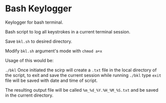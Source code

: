 # Bash Keylogger

Keylogger for bash terminal.

Bash script to log all keystrokes in a current terminal session. 

Save `bkl.sh` to desired directory.

Modify `bkl.sh` argument's mode with `chmod a+x`

Usage of this would be:

`./bkl` Once initiated the scirp will create a `.txt` file in the local directory of the script, to exit and save the current session while running `./bkl` type `exit` file will be saved with date and time of script.

The resulting output file will be called `%m_%d_%Y.%H_%M_%S.txt` and be saved in the current directory.
